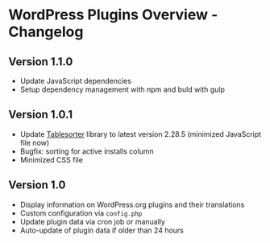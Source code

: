 # WordPress Plugins Overview - Changelog

## Version 1.1.0
- Update JavaScript dependencies
- Setup dependency management with npm and buld with gulp

## Version 1.0.1
* Update [Tablesorter](https://github.com/Mottie/tablesorter) library to latest version 2.28.5 (minimized JavaScript file now)
* Bugfix: sorting for active installs column
* Minimized CSS file

## Version 1.0
* Display information on WordPress.org plugins and their translations
* Custom configuration via `config.php`
* Update plugin data via cron job or manually
* Auto-update of plugin data if older than 24 hours
